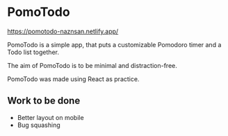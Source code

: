 # PomoTodo

https://pomotodo-naznsan.netlify.app/

PomoTodo is a simple app, that puts a customizable Pomodoro timer and a Todo list together.

The aim of PomoTodo is to be minimal and distraction-free.

PomoTodo was made using React as practice.


## Work to be done
* Better layout on mobile
* Bug squashing

